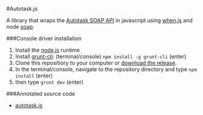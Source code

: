 #Autotask.js

A library that wraps the [Autotask SOAP API](https://www.autotask.net/help/content/Userguides/T_WebServicesAPIv1_5.pdf) in javascript using [when.js](https://github.com/cujojs/when) and node [soap](https://www.npmjs.org/package/soap). 

###Console driver installation

1. Install the [node.js](http://nodejs.org/) runtime
1. Install [grunt-cli](http://gruntjs.com/getting-started): (terminal/console) `npm install -g grunt-cli` (enter)
1. Clone this repositiory to your computer or [download the release](https://github.com/BrandonBoone/Autotask.js/archive/v0.0.2.zip). 
1. In the terminal/console, navigate to the repository directory and type `npm install` (enter)
1. then type `grunt dev` (enter)


###Annotated source code

 - [autotask.js](http://htmlpreview.github.io/?https://github.com/BrandonBoone/Autotask.js/blob/master/docs/autotask.html)